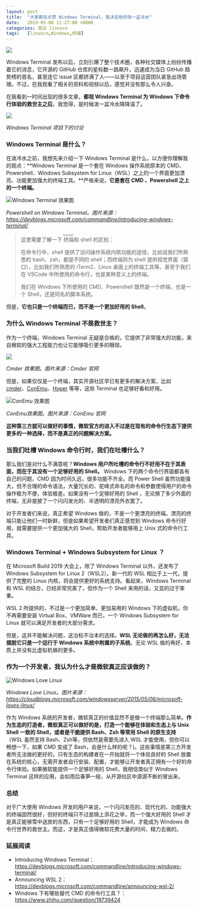 ```yaml
---
layout: post
title:	"大家都在点赞 Windows Terminal，我决定给你泼一盆冷水"
date:	2019-05-08 11:27:00 +0800 
categories:	观点 linuxcn 
tags:	[linuxcn,Windows,终端]
---
```



![](/Asserts/Images//attachment/album/201905/08/112743fbblple8b81o0xp0.jpg)


Windows Terminal 发布以后，立刻引爆了整个技术圈，各种社交媒体上纷纷传播着它的消息，它开源的 GitHub 仓库的星标数一路飙升，迅速成为当日 GitHub 趋势榜的首名，甚至连它 issue 区都挤满了人——以至于项目运营团队紧急出场管理。不过，在我观看了相关的资料和视频以后，感觉并没有那么令人兴奋。


在我看到一时间出现的很多文章，**都视 Windows Terminal 为 Windows 下命令行体验的救世主之后**，我觉得，是时候泼一盆冷水降降温了。


![](/Asserts/Images//attachment/album/201905/08/112956p8wnttlgt6t3l1n1.jpg)


*Windows Terminal 项目下的讨论*


### Windows Terminal 是什么？


在泼冷水之前，我想先来介绍一下 Windows Terminal 是什么，以方便你理解我的观点：**Windows Terminal 是一个套在 Windows 操作系统原本的 CMD、Powershell、Windows Subsystem for Linux（WSL）之上的一个界面更加漂亮、功能更加强大的终端工具。**严格来说，**它是套在 CMD 、Powershell 之上的一个终端。**


![Windows Terminal 效果图](/Asserts/Images//attachment/album/201905/08/112758vpk0qza2aj0a2tlb.jpg)


*Powershell on Windows Terminal。图片来源：<https://devblogs.microsoft.com/commandline/introducing-windows-terminal/>*



> 
> 这里需要了解一下<ruby> 终端 <rt>  terminal </rt></ruby>和 shell 的区别：
> 
> 
> 在命令行中，shell 提供了访问操作系统内核功能的途径，比如说我们所熟悉的 bash、zsh，都是不同的 shell；而终端则为 shell 提供视觉界面（窗口），比如我们所熟悉的 iTerm2、Linux 桌面上的终端工具等。甚至于我们在 VSCode 中所使用的命令行，也是某种意义上的终端。
> 
> 
> 我们在 Windows 下所使用的 CMD、Powershell 既然是一个终端，也是一个 Shell，还是同名的脚本系统。
> 
> 
> 


但是，**它也只是一个终端而已，而不是一个更加好用的 Shell**。


### 为什么 Windows Terminal 不是救世主？


作为一个终端，Windows Terminal 无疑是合格的，它提供了非常强大的功能，来自微软的强大工程能力也让它能够吸引更多的眼球。


![](/Asserts/Images//attachment/album/201905/08/113042t5i16uzk3kv4rp5d.jpg)


*Cmder 效果图。图片来源：Cmder 官网*


但是，如果仅仅是一个终端，其实开源社区早已有更多的解决方案，比如 [cmder](https://cmder.net/)、[ConEmu](https://conemu.github.io/)、[Hyper](https://hyper.is/) 等等，这些 Terminal 也足够好看和好用。


![ ConEmu 效果图](/Asserts/Images//attachment/album/201905/08/112805ef0mfxbjnsxnjzf8.png)


*ConEmu效果图。图片来源：ConEmu 官网*


**这种第三方就可以做好的事情，微软官方的进入不过是在现有的命令行生态下提供更多的一种选择，而不是真正的问题解决方案。**


### 当我们吐槽 Windows 命令行时，我们在吐槽什么？


那么我们是对什么不满意呢？**Windows 用户所吐槽的命令行不好用不在于其表面，而在于其没有一个足够好用的 Shell。** Windows 下的两个命令行界面都各有自己的问题，CMD 因为时间久远，很多功能不齐全。而 Power Shell 虽然功能强大，但不合理的命令语法，大量冗长的、驼峰式命名的命令和参数使得用户的命令操作极为不便，体验极差。如果没有一个足够好用的 Shell ，无论换了多少外面的终端，无非是披了一个闪闪发光的、半透明的漂亮外衣罢了。


对于开发者们来说，真正希望 Windows 做的，不是一个更漂亮的终端。漂亮的终端只能让他们一时新鲜，但是如果希望开发者们真正感觉到 Windows 命令行好用，就需要提供一个更加强大的 Shell，帮助开发者能够用上 Unix 式的命令行工具。


### Windows Terminal + Windows Subsystem for Linux ？


在 Microsoft Build 2019 大会上，除了 Windows Terminal 以外，还发布了 Windows Subsystem for Linux 2（WSL2）。新一代的 WSL 相比于上一代，提供了完整的 Linux 内核，将会提供更好的系统支持。看起来，Windows Terminal 和 WSL 的结合，已经非常完美了，但作为一个 Shell 来用的话，又显的过于笨重。


WSL 2 所提供的，不过是一个更加简单、更加易用的 Windows 下的虚拟机，你不再需要安装 Virtual Box、VMWare 而已，一个 Windows Subsystem for Linux 就可以满足开发者的大部分需求。


但是，这并不能解决问题，这治标不治本的选择。**WSL 无论做的再怎么好，无法摆脱它只是一个运行于 Windows 系统中附属的子系统**。无论 WSL 做的再好，本质上并没有比虚拟机做的更多。


### 作为一个开发者，我认为什么才是微软真正应该做的？


![Windows Love Linux](/Asserts/Images//attachment/album/201905/08/112805gfqgppemfwgiegjs.jpg)


*Windows Love Linux。图片来源：<https://cloudblogs.microsoft.com/windowsserver/2015/05/06/microsoft-loves-linux/>*


作为 Windows 系统的开发者，微软真正的价值显然不是做一个终端那么简单。**作为生态的打造者，微软真正可以做好的是，打造一个能够在体验和生态上与 Unix Shell 一致的 Shell，或者是干脆提供 Bash、Zsh 等常用 Shell 的原生支持**（WSL 虽然支持 Bash、Zsh等，但依然是需要先进入 WSL 才能使用，但你可以畅想一下，如果 CMD 变成了 Bash，会是什么样的呢？)。这些事情是第三方开发者所无法做的更好的，只有生态的构建者在一开始就将一个体验良好的 Shell 放置在系统的核心，无需开发者自行安装、配置，才能够让开发者真正拥有一个好的命令行体验。如果微软能提供一个足够好用的 Shell，我相信类似于 Windows Terminal 这样的应用，会如雨后春笋一般，从开源社区中源源不断的冒出来。


### 总结


对于广大使用 Windows 开发的用户来说，一个闪闪发亮的、现代化的、功能强大的终端固然很好，但好的终端只不过是锦上添花之举，而一个强大好用的 Shell 才是真正能够雪中送炭的东西，只有一个足够好用的 Shell，才能成为 Windows 命令行世界的救世主。而这，才是真正值得微软花费大量的时间、精力去做的。


### 延展阅读


* Introducing Windows Terminal：<https://devblogs.microsoft.com/commandline/introducing-windows-terminal/>
* Announcing WSL 2：<https://devblogs.microsoft.com/commandline/announcing-wsl-2/>
* Windows 下有哪些替代 CMD 的命令行工具？：<https://www.zhihu.com/question/19739424>
